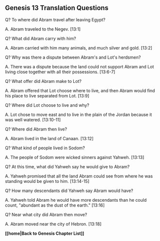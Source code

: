 ## Genesis 13 Translation Questions ##

Q? To where did Abram travel after leaving Egypt?

A. Abram traveled to the Negev. [13:1]

Q? What did Abram carry with him?

A. Abram carried with him many animals, and much silver and gold. [13:2]

Q? Why was there a dispute between Abram's and Lot's herdsmen?

A. There was a dispute because the land could not support Abram and Lot living close together with all their possessions. [13:6-7]

Q? What offer did Abram make to Lot?

A. Abram offered that Lot choose where to live, and then Abram would find his place to live separated from Lot. [13:9]

Q? Where did Lot choose to live and why?

A. Lot chose to move east and to live in the plain of the Jordan because it was well watered. [13:10-11]

Q? Where did Abram then live?

A. Abram lived in the land of Canaan. [13:12]

Q? What kind of people lived in Sodom?

A. The people of Sodom were wicked sinners against Yahweh. [13:13]

Q? At this time, what did Yahweh say he would give to Abram?

A. Yahweh promised that all the land Abram could see from where he was standing would be given to him. [13:14-15]

Q? How many descendants did Yahweh say Abram would have?

A. Yahweh told Abram he would have more descendants than he could count, "abundant as the dust of the earth." [13:16]

Q? Near what city did Abram then move?

A. Abram moved near the city of Hebron. [13:18]

__[[home|Back to Genesis Chapter List]]__

